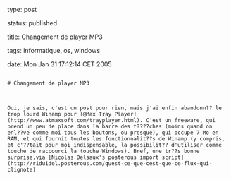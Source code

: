 type: post
status: published
title: Changement de player MP3
tags: informatique, os, windows
date: Mon Jan 31 17:12:14 CET 2005
~~~~~~
# Changement de player MP3

Oui, je sais, c'est un post pour rien, mais j'ai enfin abandonn?? le trop lourd Winamp pour [@Max Tray Player](http://www.atmaxsoft.com/trayplayer.html). C'est un freeware, qui prend un peu de place dans la barre des t????ches (moins quand on enl??ve comme moi tous les boutons, ou presque), qui occupe 7 Mo en RAM, et qui fournit toutes les fonctionnalit??s de Winamp (y compris, et c'??tait pour moi indispensable, la possibilit?? d'utiliser comme touche de raccourci la touche Windows). Bref, une tr??s bonne surprise.via [Nicolas Delsaux's posterous import script](http://riduidel.posterous.com/quest-ce-que-cest-que-ce-flux-qui-clignote)